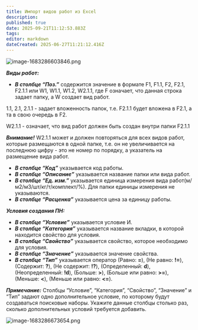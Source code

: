 ```yaml
---
title: Импорт видов работ из Excel
description: 
published: true
date: 2025-09-21T11:12:53.883Z
tags: 
editor: markdown
dateCreated: 2025-06-27T11:21:12.416Z
---
```


![image-1683286603846.png](https://lh7-rt.googleusercontent.com/docsz/AD_4nXeU6jReyLVlI7mQMfIoxv0_viQJ2sgFg1PY7SNiKUH0VGVAmJidmnBOe7mV1TZUUqruVy_NMFkjNBqv0_h8hgjAr3f3R0eM1SgZvIjlmOj6WUmvHpO81xUSCopVMVnPeBFEqyk0z1nKYjaG6OBpxw?key=jUT98gLp1Q8zkf4jZozAlA)

**_Виды работ:_**

-   ***В столбце “Поз.”*** содержится значение в формате F1, F1.1, F2, F2.1, F2.1.1 или W1, W1.1, W1.2, W2.1.1, где F означает, что данная строка задает папку, а W создает вид работ.

1.1, 2.1, 2.1.1 - задает вложенность папок, т.е. F2.1.1 будет вложена в F2.1, а та в свою очередь в F2.

W2.1.1 - означает, что вид работ должен быть создан внутри папки F2.1.1

***Внимание!*** W2.1.1 может и должен повторяться для всех видов работ, которые размещаются в одной папке, т.е. он не увеличивается на последнюю цифру - это не номер по порядку, а указатель на размещение вида работ.

-   ***В столбце “Код”*** указывается код работы.
-   ***В столбце “Описание”*** указывается название папки или вида работ.
-   ***В столбце “Ед. изм.”*** указывается единица измерения вида работ(м/м2/м3/шт/кг/т/комплект/%). Для папки единицы измерения не указываются.
-   ***В столбце “Расценка”*** указывается цена за единицу работы.

**_Условия создания ПН:_**

-   ***В столбце “Условие”*** указывается условие И.
-   ***В столбце “Категория”*** указывается название вкладки, в которой находится свойство для условия.
-   ***В столбце “Свойство”*** указывается свойство, которое необходимо для условия.
-   ***В столбце “Значение”*** указывается значение свойства.
-   ***В столбце “Тип”*** указывается оператор (Равно: **\=**), (Не равно: **!=**), (Содержит: **?**), (Не содержит: **!?**), (Определенный: **d**), (Неопределенный: **!d**), (Больше: **\>**), (Больше или равно: **\>=**), (Меньше: **<**), (Меньше или равно: **<=**).

***Примечание:*** Столбцы “Условие”, “Категория”, “Свойство”, “Значение” и “Тип” задают одно дополнительное условие, по которому будут создаваться поисковые наборы. Укажите данные столбцы столько раз, сколько дополнительных условий требуется добавить.

![image-1683286673654.png](https://lh7-rt.googleusercontent.com/docsz/AD_4nXe2pJKpSlK9M35q5AUavk1ICLo3oX7824fkQ7pMTpWrq4Q3Xg_03sQ56sCqWxBj8-4XTz37fhXg2V431AZ2FaFq-o-4E33-HCN3BD5WtrmRejfeI7mAJCShiRXvT4FWHPxQAVuujbOKD7R907JEOg?key=jUT98gLp1Q8zkf4jZozAlA)